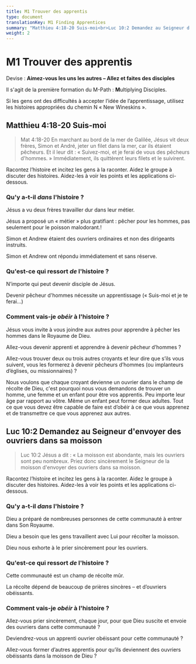 ```yaml
---
title: M1 Trouver des apprentis
type: document
translationKey: M1 Finding Apprentices
summary: "Matthieu 4:18-20 Suis-moi<br>Luc 10:2 Demandez au Seigneur d'envoyer des ouvriers dans sa moisson"
weight: 2
---
```

# M1 Trouver des apprentis

Devise : **Aimez-vous les uns les autres – Allez et faites des disciples**

Il s'agit de la première formation du M-Path : **M**ultiplying Disciples.

Si les gens ont des difficultés à accepter l’idée de l’apprentissage, utilisez les histoires appropriées du chemin N « New Wineskins ».

## Matthieu 4:18-20 Suis-moi

>   Mat 4:18-20 En marchant au bord de la mer de Galilée, Jésus vit deux frères, Simon et André, jeter un filet dans la mer, car ils étaient pêcheurs. Et il leur dit : « Suivez-moi, et je ferai de vous des pêcheurs d'hommes. » Immédiatement, ils quittèrent leurs filets et le suivirent.

Racontez l’histoire et incitez les gens à la raconter. Aidez le groupe à discuter des histoires. Aidez-les à voir les points et les applications ci-dessous.

### Qu'y a-t-il *dans* l'histoire ?

Jésus a vu deux frères travailler dur dans leur métier.

Jésus a proposé un « métier » plus gratifiant : pêcher pour les hommes, pas seulement pour le poisson malodorant.!

Simon et Andrew étaient des ouvriers ordinaires et non des dirigeants instruits.

Simon et Andrew ont répondu immédiatement et sans réserve.

### Qu'est-ce qui ressort *de* l'histoire ?

N’importe qui peut devenir disciple de Jésus.

Devenir pêcheur d'hommes nécessite un apprentissage (« Suis-moi et je te ferai...)

### Comment vais-je *obéir* à l'histoire ?

Jésus vous invite à vous joindre aux autres pour apprendre à pêcher les hommes dans le Royaume de Dieu.

Allez-vous devenir apprenti et apprendre à devenir pêcheur d’hommes ?

Allez-vous trouver deux ou trois autres croyants et leur dire que s’ils vous suivent, vous les formerez à devenir pêcheurs d’hommes (ou implanteurs d’églises, ou missionnaires) ?

Nous voulons que chaque croyant devienne un ouvrier dans le champ de récolte de Dieu, c'est pourquoi nous vous demandons de trouver un homme, une femme et un enfant pour être vos apprentis. Peu importe leur âge par rapport au vôtre. Même un enfant peut former deux adultes. Tout ce que vous devez être capable de faire est d’obéir à ce que vous apprenez et de transmettre ce que vous apprenez aux autres.

## Luc 10:2 Demandez au Seigneur d'envoyer des ouvriers dans sa moisson

>   Luc 10:2 Jésus a dit : « La moisson est abondante, mais les ouvriers sont peu nombreux. Priez donc sincèrement le Seigneur de la moisson d'envoyer des ouvriers dans sa moisson.

Racontez l’histoire et incitez les gens à la raconter. Aidez le groupe à discuter des histoires. Aidez-les à voir les points et les applications ci-dessous.

### Qu'y a-t-il *dans* l'histoire ?

Dieu a préparé de nombreuses personnes de cette communauté à entrer dans Son Royaume.

Dieu a besoin que les gens travaillent avec Lui pour récolter la moisson.

Dieu nous exhorte à le prier sincèrement pour les ouvriers.

### Qu'est-ce qui ressort *de* l'histoire ?

Cette communauté est un champ de récolte mûr.

La récolte dépend de beaucoup de prières sincères – et d’ouvriers obéissants.

### Comment vais-je *obéir* à l'histoire ?

Allez-vous prier sincèrement, chaque jour, pour que Dieu suscite et envoie des ouvriers dans cette communauté ?

Deviendrez-vous un apprenti ouvrier obéissant pour cette communauté ?

Allez-vous former d’autres apprentis pour qu’ils deviennent des ouvriers obéissants dans la moisson de Dieu ?

